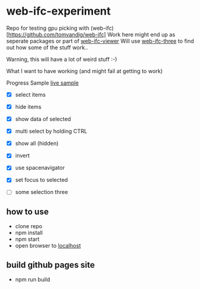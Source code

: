 # web-ifc-experiment

Repo for testing gpu picking with (web-ifc)[https://github.com/tomvandig/web-ifc]
Work here might end up as seperate packages or part of [web-ifc-viewer](https://github.com/agviegas/web-ifc-viewer)
Will use [web-ifc-three](https://github.com/tomvandig/web-ifc-three) to find out how some of the stuff work..

Warning, this will have a lot of weird stuff :-)

What I want to have working (and might fail at getting to work)

Progress Sample [live sample](https://vegarringdal.github.io/web-ifc-experiment/)

* [x] select items
* [x] hide items
* [x] show data of selected
* [x] multi select by holding CTRL 
* [x] show all (hidden)
* [x] invert
* [x] use spacenavigator
* [x] set focus to selected
* [ ] some selection three


## how to use

* clone repo
* npm install
* npm start
* open browser to [localhost](http://localhost)

## build github pages site
* npm run build




